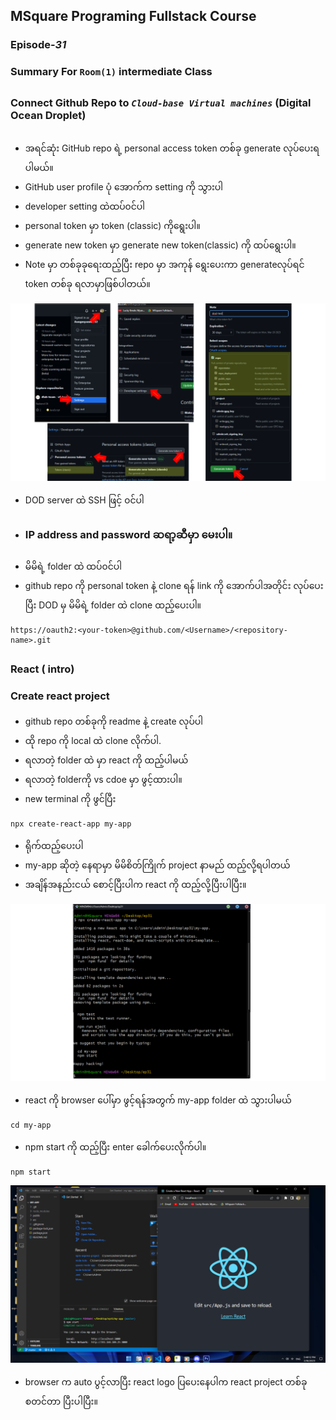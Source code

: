 ﻿## MSquare Programing Fullstack Course
### Episode-*31* 
### Summary For `Room(1)` intermediate Class
##
### Connect Github Repo to  *`Cloud-base Virtual machines`* (Digital Ocean Droplet)
##
- အရင်ဆုံး GitHub repo ရဲ့ personal access token တစ်ခု generate လုပ်ပေးရပါမယ်။
- GitHub user profile ပုံ အောက်က setting ကို သွားပါ
- developer setting ထဲထပ်၀င်ပါ
- personal token မှာ token (classic) ကိုရွေးပါ။
- generate new token မှာ generate new token(classic) ကို ထပ်ရွေးပါ။
- Note မှာ တစ်ခုခုရေးထည့်ပြီး repo မှာ အကုန် ရွေးပေးကာ generateလုပ်ရင် token တစ်ခု ရလာမှာဖြစ်ပါတယ်။

![enter image description here](https://raw.githubusercontent.com/Aungmyanmar32/msquare-fullstack-m2/main/dodtoken.png)
- DOD server ထဲ SSH ဖြင့် ၀င်ပါ
- ### IP address and password ဆရာ့ဆီမှာ မေးပါ။
- မိမိရဲ့ folder ထဲ ထပ်၀င်ပါ
- github repo ကို personal token နဲ့ clone ရန် link ကို အောက်ပါအတိုင်း လုပ်ပေးပြီး DOD မှ မိမိရဲ့ folder ထဲ clone ထည့်ပေးပါ။
```properties
https://oauth2:<your-token>@github.com/<Username>/<repository-name>.git
```
##
### React ( intro)
### Create react project
- github repo တစ်ခုကို readme နဲ့ create လုပ်ပါ
- ထို repo ကို local ထဲ clone လိုက်ပါ.
- ရလာတဲ့ folder ထဲ မှာ react ကို ထည့်ပါမယ်
- ရလာတဲ့ folderကို vs cdoe မှာ ဖွင့်ထားပါ။
- new terminal ကို ဖွင်ပြီး 
```properties
npx create-react-app my-app
```
- ရိုက်ထည့်ပေးပါ
- my-app ဆိုတဲ့ နေရာမှာ မိမိစိတ်ကြိုက် project နာမည် ထည့်လို့ရပါတယ်
- အချိန်အနည်းငယ် စောင့်ပြီးပါက react ကို ထည့်လို့ပြီးပါပြီး။

![enter image description here](https://raw.githubusercontent.com/Aungmyanmar32/msquare-fullstack-m2/main/react1.png)
- react ကို browser ပေါ်မှာ ဖွင့်ရန်အတွက်  my-app folder ထဲ  သွားပါမယ်
```properties
cd my-app
```
- npm start ကို ထည့်ပြီး enter ခေါက်ပေးလိုက်ပါ။
```properties
npm start
```
![enter image description here](https://raw.githubusercontent.com/Aungmyanmar32/msquare-fullstack-m2/main/react2.png)
- browser က auto ပွင့်လာပြီး react logo ပြပေးနေပါက react project တစ်ခု စတင်တာ ပြီးပါပြီး။

